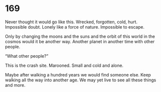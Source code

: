 # 169

Never thought it would go like this. Wrecked, forgotten, cold, hurt. Impossible doubt. Lonely like a force of nature. Impossible to escape.

Only by changing the moons and the suns and the orbit of this world in the cosmos would it be another way. Another planet in another time with other people. 

“What other people?” 

This is the crash site. Marooned. Small and cold and alone.

Maybe after walking a hundred years we would find someone else. Keep walking all the way into another age. We may yet live to see all these things and more. 